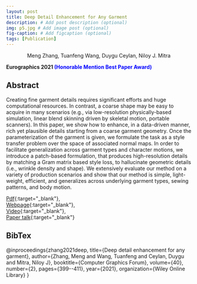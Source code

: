 ```yaml
---
layout: post
title: Deep Detail Enhancement for Any Garment
description: # Add post description (optional)
img: p5.jpg # Add image post (optional)
fig-caption: # Add figcaption (optional)
tags: [Publication]
---
```

<center>Meng Zhang, Tuanfeng Wang, Duygu Ceylan, Niloy J. Mitra</center>

**Eurographics 2021 <span style="color:blue"> (Honorable Mention Best Paper Award) </span>**

## Abstract
Creating fine garment details requires significant efforts and huge computational resources. In contrast, a coarse shape may be easy to acquire in many scenarios (e.g., via low-resolution physically-based simulation, linear blend skinning driven by skeletal motion, portable scanners). In this paper, we show how to enhance, in a data-driven manner, rich yet plausible details starting from a coarse garment geometry. Once the parameterization of the garment is given, we formulate the task as a style transfer problem over the space of associated normal maps. In order to facilitate generalization across garment types and character motions, we introduce a patch-based formulation, that produces high-resolution details by matching a Gram matrix based style loss, to hallucinate geometric details (i.e., wrinkle density and shape). We extensively evaluate our method on a variety of production scenarios and show that our method is simple, light-weight, efficient, and generalizes across underlying garment types, sewing patterns, and body motion. 

[Pdf](https://arxiv.org/pdf/2008.04367.pdf){:target="_blank"}, <br />
[Webpage](http://geometry.cs.ucl.ac.uk/projects/2021/DeepDetailEnhance/){:target="_blank"}, <br />
[Video](https://www.youtube.com/watch?v=zDdl3Ufbq50&t){:target="_blank"}, <br />
[Paper talk](https://www.youtube.com/watch?v=9kqQpnLZVb4&t){:target="_blank"} 

## BibTex
@inproceedings{zhang2021deep,
  title={Deep detail enhancement for any garment},
  author={Zhang, Meng and Wang, Tuanfeng and Ceylan, Duygu and Mitra, Niloy J},
  booktitle={Computer Graphics Forum},
  volume={40},
  number={2},
  pages={399--411},
  year={2021},
  organization={Wiley Online Library}
}


